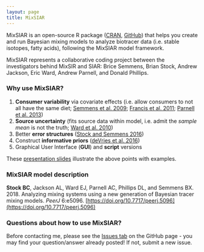 ```yaml
---
layout: page
title: MixSIAR
---
```


MixSIAR is an open-source R package ([CRAN](https://cran.r-project.org/package=MixSIAR), [GitHub](https://github.com/brianstock/MixSIAR)) that helps you create and run Bayesian mixing models to analyze biotracer data (i.e. stable isotopes, fatty acids), following the MixSIAR model framework.

MixSIAR represents a collaborative coding project between the investigators behind MixSIR and SIAR: Brice Semmens, Brian Stock, Andrew Jackson, Eric Ward, Andrew Parnell, and Donald Phillips.

### Why use MixSIAR?

1. **Consumer variability** via covariate effects (i.e. allow consumers to not all have the same diet; [Semmens et al. 2009](http://journals.plos.org/plosone/article?id=10.1371/journal.pone.0006187); [Francis et al. 2011](http://onlinelibrary.wiley.com/doi/10.1111/j.1461-0248.2011.01597.x/full); [Parnell et al. 2013](http://onlinelibrary.wiley.com/doi/10.1002/env.2221/full))
2. **Source uncertainty** (fits source data within model, i.e. admit the *sample mean* is not the truth; [Ward et al. 2010](http://pubs.acs.org/doi/abs/10.1021/es100053v))
3. Better **error structures** ([Stock and Semmens 2016](/pdf/Stock_Semmens_2016_unifying_error_structures.pdf))
4. Construct **informative priors** ([deVries et al. 2016](https://link.springer.com/article/10.1007/s00442-016-3667-5))
5. Graphical User Interface (**GUI**) and **script** versions

These [presentation slides](/pdf/mixsiar_sioSIgroup_052217.pdf) illustrate the above points with examples.

### MixSIAR model description

**Stock BC**, Jackson AL, Ward EJ, Parnell AC, Phillips DL, and Semmens BX. 2018. Analyzing mixing systems using a new generation of Bayesian tracer mixing models. *PeerJ* 6:e5096. [https://doi.org/10.7717/peerj.5096](https://doi.org/10.7717/peerj.5096)

### Questions about how to use MixSIAR?

Before contacting me, please see the [Issues tab](https://github.com/brianstock/MixSIAR/issues) on the GitHub page - you may find your question/answer already posted! If not, submit a new issue.
